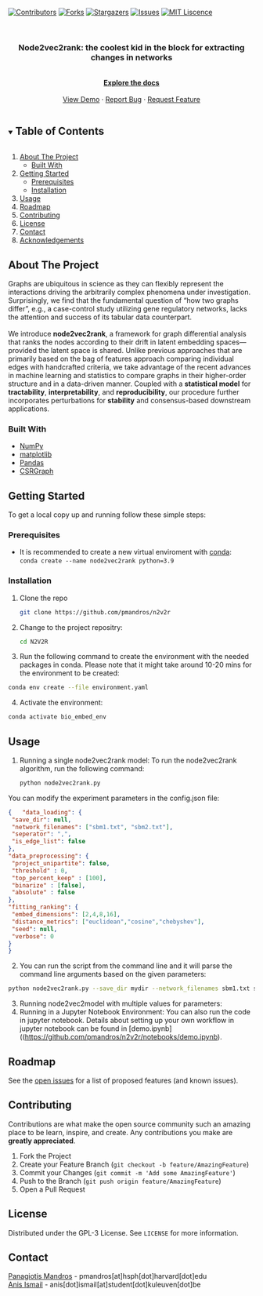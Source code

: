 
<!-- PROJECT SHIELDS -->
[![Contributors][contributors-shield]][contributors-url]
[![Forks][forks-shield]][forks-url]
[![Stargazers][stars-shield]][stars-url]
[![Issues][issues-shield]][issues-url]
[![MIT Liscence][license-shield]][license-url]

<!-- PROJECT LOGO -->
<br />
<p align="center">
 <!-- <img src="" alt="logo" align="center"> -->
  <h3 align="center"> Node2vec2rank: the coolest kid in the block for extracting changes in networks</h3>

  <p align="center">
    <br />
    <a href="https://github.com/pmandros/n2v2r"><strong>Explore the docs</strong></a>
    <br />
    <br />
    <a href="https://github.com/pmandros/n2v2r">View Demo</a>
    ·
    <a href="https://github.com/pmandros/n2v2r/issues">Report Bug</a>
    ·
    <a href="https://github.com/pmandros/n2v2r/pulls">Request Feature</a>
  </p>
</p>


<!-- TABLE OF CONTENTS -->
<details open="open">
  <summary><h2 style="display: inline-block">Table of Contents</h2></summary>
  <ol>
    <li>
      <a href="#about-the-project">About The Project</a>
      <ul>
        <li><a href="#built-with">Built With</a></li>
      </ul>
    </li>
    <li>
      <a href="#getting-started">Getting Started</a>
      <ul>
        <li><a href="#prerequisites">Prerequisites</a></li>
        <li><a href="#installation">Installation</a></li>
      </ul>
    </li>
    <li><a href="#usage">Usage</a></li>
    <li><a href="#roadmap">Roadmap</a></li>
    <li><a href="#contributing">Contributing</a></li>
   <li><a href="#license">License</a></li>
    <li><a href="#contact">Contact</a></li>
    <li><a href="#acknowledgements">Acknowledgements</a></li>
  </ol>
</details>



<!-- ABOUT THE PROJECT -->
## About The Project
Graphs are ubiquitous in science as they can flexibly represent the interactions driving the arbitrarily complex
phenomena under investigation. Surprisingly, we find that the fundamental question of “how two graphs
differ”, e.g., a case-control study utilizing gene regulatory networks, lacks the attention and success of
its tabular data counterpart. <br> <br>
We introduce **node2vec2rank**, a framework for graph differential analysis that
ranks the nodes according to their drift in latent embedding spaces—provided the latent space is shared.
Unlike previous approaches that are primarily based on the bag of features approach comparing individual
edges with handcrafted criteria, we take advantage of the recent advances in machine learning and statistics
to compare graphs in their higher-order structure and in a data-driven manner. Coupled with a **statistical model** for **tractability**, **interpretability**, and **reproducibility**, our procedure further incorporates perturbations for **stability** and consensus-based downstream applications.
### Built With

* [NumPy](https://numpy.org/)
* [matplotlib](https://matplotlib.org/)
* [Pandas](https://pandas.pydata.org/docs)
* [CSRGraph](https://github.com/VHRanger/CSRGraph)

<!-- GETTING STARTED -->
## Getting Started

To get a local copy up and running follow these simple steps:

### Prerequisites

* It is recommended to create a new virtual enviroment with [conda](https://www.anaconda.com/): <br>
`conda create --name node2vec2rank python=3.9`

### Installation

1. Clone the repo
   ```sh
   git clone https://github.com/pmandros/n2v2r
   ```
2. Change to the project repositry:
   ```sh
   cd N2V2R

   ```
3. Run the following command to create the environment with the needed packages in conda. Please note that it might take around 10-20 mins for the environment to be created:
```sh
conda env create --file environment.yaml
```
4. Activate the environment:
```sh
conda activate bio_embed_env
```

<!-- USAGE EXAMPLES -->
## Usage

1. Running a single node2vec2rank model:
To run the node2vec2rank algorithm, run the following command:
   ```sh
   python node2vec2rank.py
   ```
You can modify the experiment parameters in the config.json file:
   ```json
{   "data_loading": {
    "save_dir": null,
    "network_filenames": ["sbm1.txt", "sbm2.txt"],
    "seperator": ",",
    "is_edge_list": false
},
"data_preprocessing": {
    "project_unipartite": false,
    "threshold" : 0, 
    "top_percent_keep" : [100],
    "binarize" : [false], 
    "absolute" : false
},
"fitting_ranking": {
    "embed_dimensions": [2,4,8,16],
    "distance_metrics": ["euclidean","cosine","chebyshev"],
    "seed": null,
    "verbose": 0
}
}
   ```
2. You can run the script from the command line and it will parse the command line arguments based on the given parameters:
```sh
python node2vec2rank.py --save_dir mydir --network_filenames sbm1.txt sbm2.txt --seperator "," --is_edge_list --project_unipartite --threshold 0 --top_percent_keep 100 --binarize False --absolute --embed_dimensions 2 4 8 16 --distance_metrics euclidean cosine chebyshev --seed 123 --verbose 1
```
3. Running node2vec2model with multiple values for parameters:
4. Running in a Jupyter Notebook Environment:
You can also run the code in jupyter notebook. Details about setting up your own workflow in jupyter notebook can be found in [demo.ipynb]((https://github.com/pmandros/n2v2r/notebooks/demo.ipynb). 
<!-- ROADMAP -->
## Roadmap


See the [open issues](https://github.com/pmandros/n2v2r/issues) for a list of proposed features (and known issues).



<!-- CONTRIBUTING -->
## Contributing

Contributions are what make the open source community such an amazing place to be learn, inspire, and create. Any contributions you make are **greatly appreciated**.

1. Fork the Project
2. Create your Feature Branch (`git checkout -b feature/AmazingFeature`)
3. Commit your Changes (`git commit -m 'Add some AmazingFeature'`)
4. Push to the Branch (`git push origin feature/AmazingFeature`)
5. Open a Pull Request



<!--LICENSE -->
## License

Distributed under the GPL-3 License. See `LICENSE` for more information.


<!-- CONTACT -->
## Contact

[Panagiotis Mandros](https://linkedin.com/in/pmandros) - pmandros[at]hsph[dot]harvard[dot]edu <br>
[Anis Ismail](https://linkedin.com/in/anisdimail) - anis[dot]ismail[at]student[dot]kuleuven[dot]be



<!-- ACKNOWLEDGEMENTS 
## Acknowledgements

* []()
-->



<!-- MARKDOWN LINKS & IMAGES -->
[contributors-shield]: https://img.shields.io/github/contributors/pmandros/n2v2r.svg?style=for-the-badge
[contributors-url]: https://github.com/pmandros/n2v2r/graphs/contributors
[forks-shield]: https://img.shields.io/github/forks/pmandros/n2v2r.svg?style=for-the-badge
[forks-url]: https://github.com/pmandros/n2v2r/network/members
[stars-shield]: https://img.shields.io/github/stars/pmandros/n2v2r.svg?style=for-the-badge
[stars-url]: https://github.com/pmandros/n2v2r/stargazers
[issues-shield]: https://img.shields.io/github/issues/pmandros/n2v2r.svg?style=for-the-badge
[issues-url]: https://github.com/pmandros/n2v2r/issues
[license-shield]: https://img.shields.io/badge/license-GPL--3.0--only-green?style=for-the-badge
[license-url]: https://github.com/pmandros/n2v2r/LICENSE
